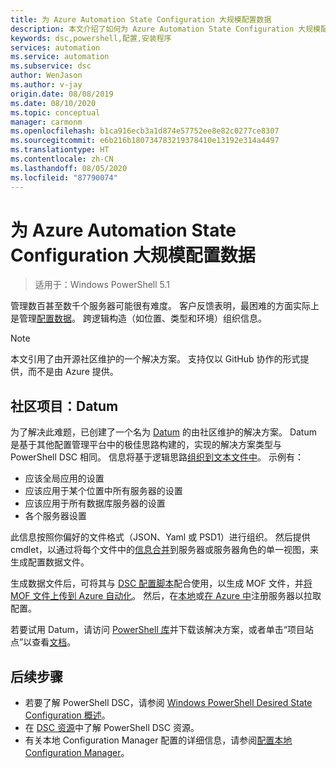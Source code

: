 ```yaml
---
title: 为 Azure Automation State Configuration 大规模配置数据
description: 本文介绍了如何为 Azure Automation State Configuration 大规模配置数据。
keywords: dsc,powershell,配置,安装程序
services: automation
ms.service: automation
ms.subservice: dsc
author: WenJason
ms.author: v-jay
origin.date: 08/08/2019
ms.date: 08/10/2020
ms.topic: conceptual
manager: carmonm
ms.openlocfilehash: b1ca916ecb3a1d874e57752ee8e82c0277ce8307
ms.sourcegitcommit: e6b216b180734783219378410e13192e314a4497
ms.translationtype: HT
ms.contentlocale: zh-CN
ms.lasthandoff: 08/05/2020
ms.locfileid: "87790074"
---
```

# <a name="configure-data-at-scale-for-azure-automation-state-configuration"></a>为 Azure Automation State Configuration 大规模配置数据

> 适用于：Windows PowerShell 5.1

管理数百甚至数千个服务器可能很有难度。
客户反馈表明，最困难的方面实际上是管理[配置数据](https://docs.microsoft.com/powershell/scripting/dsc/configurations/configdata)。
跨逻辑构造（如位置、类型和环境）组织信息。

> [!NOTE]
> 本文引用了由开源社区维护的一个解决方案。
> 支持仅以 GitHub 协作的形式提供，而不是由 Azure 提供。

## <a name="community-project-datum"></a>社区项目：Datum

为了解决此难题，已创建了一个名为 [Datum](https://github.com/gaelcolas/Datum) 的由社区维护的解决方案。
Datum 是基于其他配置管理平台中的极佳思路构建的，实现的解决方案类型与 PowerShell DSC 相同。
信息将基于逻辑思路[组织到文本文件中](https://github.com/gaelcolas/Datum#3-intended-usage)。
示例有：

- 应该全局应用的设置
- 应该应用于某个位置中所有服务器的设置
- 应该应用于所有数据库服务器的设置
- 各个服务器设置

此信息按照你偏好的文件格式（JSON、Yaml 或 PSD1）进行组织。
然后提供 cmdlet，以通过将每个文件中的[信息合并](https://github.com/gaelcolas/Datum#datum-tree)到服务器或服务器角色的单一视图，来生成配置数据文件。

生成数据文件后，可将其与 [DSC 配置脚本](https://docs.microsoft.com/powershell/scripting/dsc/configurations/write-compile-apply-configuration)配合使用，以生成 MOF 文件，并[将 MOF 文件上传到 Azure 自动化](./tutorial-configure-servers-desired-state.md#create-and-upload-a-configuration-to-azure-automation)。
然后，在[本地](./automation-dsc-onboarding.md#enable-physicalvirtual-linux-machines)或[在 Azure 中](./automation-dsc-onboarding.md#enable-azure-vms)注册服务器以拉取配置。

若要试用 Datum，请访问 [PowerShell 库](https://www.powershellgallery.com/packages/datum/)并下载该解决方案，或者单击“项目站点”以查看[文档](https://github.com/gaelcolas/Datum#2-getting-started--concepts)。

## <a name="next-steps"></a>后续步骤

- 若要了解 PowerShell DSC，请参阅 [Windows PowerShell Desired State Configuration 概述](https://docs.microsoft.com/powershell/scripting/dsc/overview/overview)。
- 在 [DSC 资源](https://docs.microsoft.com/powershell/scripting/dsc/resources/resources)中了解 PowerShell DSC 资源。
- 有关本地 Configuration Manager 配置的详细信息，请参阅[配置本地 Configuration Manager](https://docs.microsoft.com/powershell/scripting/dsc/managing-nodes/metaconfig)。
